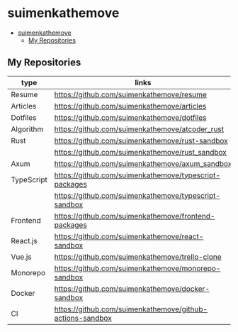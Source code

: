 # suimenkathemove

- [suimenkathemove](#suimenkathemove)
  - [My Repositories](#my-repositories)

## My Repositories

| type       | links                                                       |
| ---------- | ----------------------------------------------------------- |
| Resume     | <https://github.com/suimenkathemove/resume>                 |
| Articles   | <https://github.com/suimenkathemove/articles>               |
| Dotfiles   | <https://github.com/suimenkathemove/dotfiles>               |
| Algorithm  | <https://github.com/suimenkathemove/atcoder_rust>           |
| Rust       | <https://github.com/suimenkathemove/rust-sandbox>           |
|            | <https://github.com/suimenkathemove/rust_sandbox>           |
| Axum       | <https://github.com/suimenkathemove/axum_sandbox>           |
| TypeScript | <https://github.com/suimenkathemove/typescript-packages>    |
|            | <https://github.com/suimenkathemove/typescript-sandbox>     |
| Frontend   | <https://github.com/suimenkathemove/frontend-packages>      |
| React.js   | <https://github.com/suimenkathemove/react-sandbox>          |
| Vue.js     | <https://github.com/suimenkathemove/trello-clone>           |
| Monorepo   | <https://github.com/suimenkathemove/monorepo-sandbox>       |
| Docker     | <https://github.com/suimenkathemove/docker-sandbox>         |
| CI         | <https://github.com/suimenkathemove/github-actions-sandbox> |
